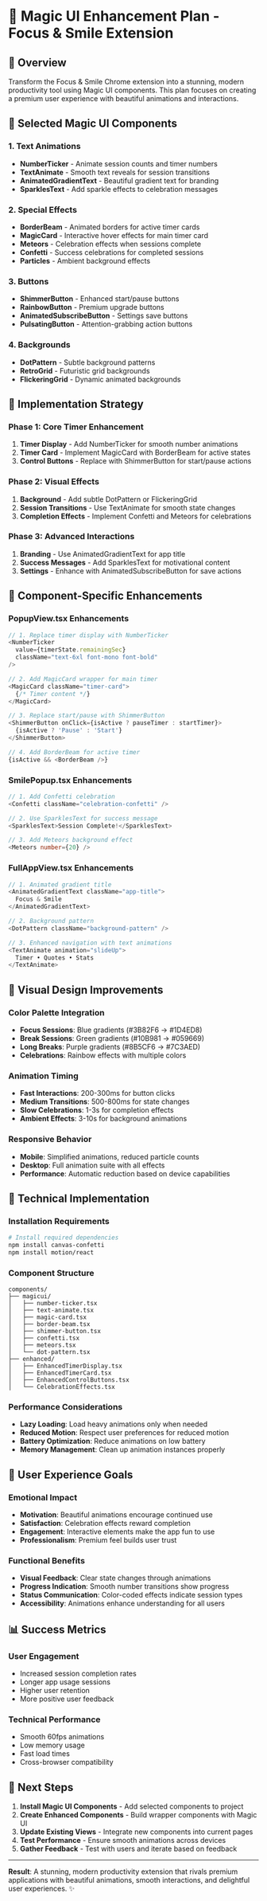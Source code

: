 # 🎨 Magic UI Enhancement Plan - Focus & Smile Extension

## 🌟 **Overview**
Transform the Focus & Smile Chrome extension into a stunning, modern productivity tool using Magic UI components. This plan focuses on creating a premium user experience with beautiful animations and interactions.

## 🎯 **Selected Magic UI Components**

### **1. Text Animations**
- **NumberTicker** - Animate session counts and timer numbers
- **TextAnimate** - Smooth text reveals for session transitions
- **AnimatedGradientText** - Beautiful gradient text for branding
- **SparklesText** - Add sparkle effects to celebration messages

### **2. Special Effects**
- **BorderBeam** - Animated borders for active timer cards
- **MagicCard** - Interactive hover effects for main timer card
- **Meteors** - Celebration effects when sessions complete
- **Confetti** - Success celebrations for completed sessions
- **Particles** - Ambient background effects

### **3. Buttons**
- **ShimmerButton** - Enhanced start/pause buttons
- **RainbowButton** - Premium upgrade buttons
- **AnimatedSubscribeButton** - Settings save buttons
- **PulsatingButton** - Attention-grabbing action buttons

### **4. Backgrounds**
- **DotPattern** - Subtle background patterns
- **RetroGrid** - Futuristic grid backgrounds
- **FlickeringGrid** - Dynamic animated backgrounds

## 🚀 **Implementation Strategy**

### **Phase 1: Core Timer Enhancement**
1. **Timer Display** - Add NumberTicker for smooth number animations
2. **Timer Card** - Implement MagicCard with BorderBeam for active states
3. **Control Buttons** - Replace with ShimmerButton for start/pause actions

### **Phase 2: Visual Effects**
1. **Background** - Add subtle DotPattern or FlickeringGrid
2. **Session Transitions** - Use TextAnimate for smooth state changes
3. **Completion Effects** - Implement Confetti and Meteors for celebrations

### **Phase 3: Advanced Interactions**
1. **Branding** - Use AnimatedGradientText for app title
2. **Success Messages** - Add SparklesText for motivational content
3. **Settings** - Enhance with AnimatedSubscribeButton for save actions

## 📱 **Component-Specific Enhancements**

### **PopupView.tsx Enhancements**
```typescript
// 1. Replace timer display with NumberTicker
<NumberTicker 
  value={timerState.remainingSec} 
  className="text-6xl font-mono font-bold"
/>

// 2. Add MagicCard wrapper for main timer
<MagicCard className="timer-card">
  {/* Timer content */}
</MagicCard>

// 3. Replace start/pause with ShimmerButton
<ShimmerButton onClick={isActive ? pauseTimer : startTimer}>
  {isActive ? 'Pause' : 'Start'}
</ShimmerButton>

// 4. Add BorderBeam for active timer
{isActive && <BorderBeam />}
```

### **SmilePopup.tsx Enhancements**
```typescript
// 1. Add Confetti celebration
<Confetti className="celebration-confetti" />

// 2. Use SparklesText for success message
<SparklesText>Session Complete!</SparklesText>

// 3. Add Meteors background effect
<Meteors number={20} />
```

### **FullAppView.tsx Enhancements**
```typescript
// 1. Animated gradient title
<AnimatedGradientText className="app-title">
  Focus & Smile
</AnimatedGradientText>

// 2. Background pattern
<DotPattern className="background-pattern" />

// 3. Enhanced navigation with text animations
<TextAnimate animation="slideUp">
  Timer • Quotes • Stats
</TextAnimate>
```

## 🎨 **Visual Design Improvements**

### **Color Palette Integration**
- **Focus Sessions**: Blue gradients (#3B82F6 → #1D4ED8)
- **Break Sessions**: Green gradients (#10B981 → #059669)
- **Long Breaks**: Purple gradients (#8B5CF6 → #7C3AED)
- **Celebrations**: Rainbow effects with multiple colors

### **Animation Timing**
- **Fast Interactions**: 200-300ms for button clicks
- **Medium Transitions**: 500-800ms for state changes
- **Slow Celebrations**: 1-3s for completion effects
- **Ambient Effects**: 3-10s for background animations

### **Responsive Behavior**
- **Mobile**: Simplified animations, reduced particle counts
- **Desktop**: Full animation suite with all effects
- **Performance**: Automatic reduction based on device capabilities

## 🔧 **Technical Implementation**

### **Installation Requirements**
```bash
# Install required dependencies
npm install canvas-confetti
npm install motion/react
```

### **Component Structure**
```
components/
├── magicui/
│   ├── number-ticker.tsx
│   ├── text-animate.tsx
│   ├── magic-card.tsx
│   ├── border-beam.tsx
│   ├── shimmer-button.tsx
│   ├── confetti.tsx
│   ├── meteors.tsx
│   └── dot-pattern.tsx
├── enhanced/
│   ├── EnhancedTimerDisplay.tsx
│   ├── EnhancedTimerCard.tsx
│   ├── EnhancedControlButtons.tsx
│   └── CelebrationEffects.tsx
```

### **Performance Considerations**
- **Lazy Loading**: Load heavy animations only when needed
- **Reduced Motion**: Respect user preferences for reduced motion
- **Battery Optimization**: Reduce animations on low battery
- **Memory Management**: Clean up animation instances properly

## 🎯 **User Experience Goals**

### **Emotional Impact**
- **Motivation**: Beautiful animations encourage continued use
- **Satisfaction**: Celebration effects reward completion
- **Engagement**: Interactive elements make the app fun to use
- **Professionalism**: Premium feel builds user trust

### **Functional Benefits**
- **Visual Feedback**: Clear state changes through animations
- **Progress Indication**: Smooth number transitions show progress
- **Status Communication**: Color-coded effects indicate session types
- **Accessibility**: Animations enhance understanding for all users

## 📊 **Success Metrics**

### **User Engagement**
- Increased session completion rates
- Longer app usage sessions
- Higher user retention
- More positive user feedback

### **Technical Performance**
- Smooth 60fps animations
- Low memory usage
- Fast load times
- Cross-browser compatibility

## 🚀 **Next Steps**

1. **Install Magic UI Components** - Add selected components to project
2. **Create Enhanced Components** - Build wrapper components with Magic UI
3. **Update Existing Views** - Integrate new components into current pages
4. **Test Performance** - Ensure smooth animations across devices
5. **Gather Feedback** - Test with users and iterate based on feedback

---

**Result**: A stunning, modern productivity extension that rivals premium applications with beautiful animations, smooth interactions, and delightful user experiences. ✨